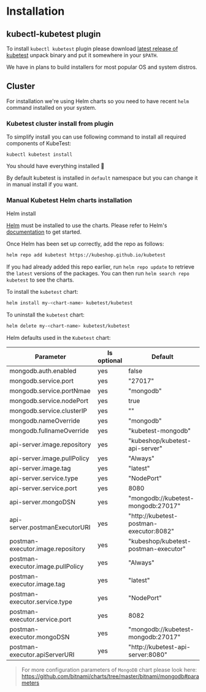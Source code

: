 # Installation 

## kubectl-kubetest plugin

To install `kubectl kubetest` plugin please download [latest release of kubetest](
https://github.com/kubeshop/kubetest/releases) unpack binary and put it somewhere in 
your `$PATH`. 

We have in plans to build installers for most popular OS and system distros.

## Cluster

For installation we're using Helm charts so you need to have recent `helm` command installed
on your system. 


### Kubetest cluster install from plugin

To simplify install you can use following command to install all required components of KubeTest: 

```
kubectl kubetest install
```

You should have everything installed 🏅

By default kubetest is installed in `default` namespace but you can change it in manual install if you want.


### Manual Kubetest Helm charts installation

Helm install 

[Helm](https://helm.sh) must be installed to use the charts.  Please refer to
Helm's [documentation](https://helm.sh/docs) to get started.

Once Helm has been set up correctly, add the repo as follows:
```sh
helm repo add kubetest https://kubeshop.github.io/kubetest
```
If you had already added this repo earlier, run `helm repo update` to retrieve
the `latest` versions of the packages.  You can then run `helm search repo
kubetest` to see the charts.

To install the `kubetest` chart:
```sh
helm install my-<chart-name> kubetest/kubetest
```
To uninstall the `kubetest` chart:
```sh
helm delete my-<chart-name> kubetest/kubetest
```

Helm defaults used in the `Kubetest` chart:

| Parameter | Is optional | Default |
| --- | --- | --- |
| mongodb.auth.enabled | yes | false |
| mongodb.service.port | yes | "27017" |
| mongodb.service.portNmae | yes | "mongodb" |
| mongodb.service.nodePort | yes | true |
| mongodb.service.clusterIP | yes | "" |
| mongodb.nameOverride | yes | "mongodb" |
| mongodb.fullnameOverride | yes | "kubetest-mongodb" |
| api-server.image.repository | yes | "kubeshop/kubetest-api-server" |
| api-server.image.pullPolicy | yes | "Always" |
| api-server.image.tag | yes | "latest" |
| api-server.service.type | yes | "NodePort" |
| api-server.service.port | yes | 8080 |
| api-server.mongoDSN | yes | "mongodb://kubetest-mongodb:27017" |
| api-server.postmanExecutorURI | yes | "http://kubetest-postman-executor:8082" |
| postman-executor.image.repository | yes | "kubeshop/kubetest-postman-executor" |
| postman-executor.image.pullPolicy | yes | "Always" |
| postman-executor.image.tag | yes | "latest" |
| postman-executor.service.type | yes | "NodePort" |
| postman-executor.service.port | yes | 8082 |
| postman-executor.mongoDSN | yes | "mongodb://kubetest-mongodb:27017" |
| postman-executor.apiServerURI | yes | "http://kubetest-api-server:8080" |

>For more configuration parameters of `MongoDB` chart please look here:
https://github.com/bitnami/charts/tree/master/bitnami/mongodb#parameters
